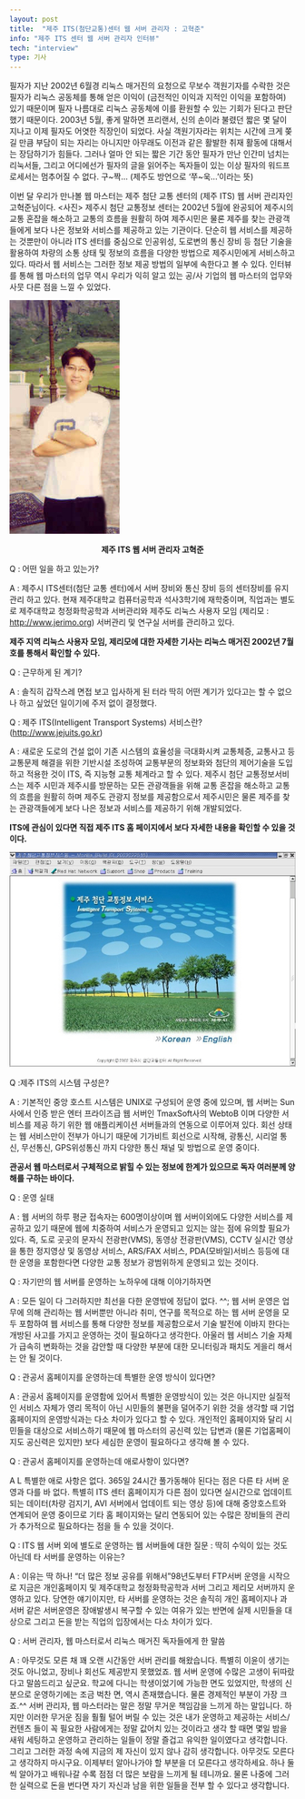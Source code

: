 ```yaml
---
layout: post
title:  "제주 ITS(첨단교통)센터 웹 서버 관리자 : 고혁준"
info: "제주 ITS 센터 웹 서버 관리자 인터뷰"
tech: "interview"
type: 기사
---
```


필자가 지난 2002년 6월경 리눅스 매거진의 요청으로 무보수 객원기자를 수락한 것은 필자가 리눅스 공동체를 통해 얻은 이익이 (금전적인 이익과 지적인 이익을 포함하여) 있기 때문이며 필자 나름대로 리눅스 공동체에 이를 환원할 수 있는 기회가 된다고 판단했기 때문이다. 2003년 5월, 좋게 말하면 프리랜서, 신의 손이라 불렸던 짧은 몇 달이 지나고 이제 필자도 어엿한 직장인이 되었다. 사실 객원기자라는 위치는 시간에 크게 쫒길 만큼 부담이 되는 자리는 아니지만 아무래도 이전과 같은 활발한 취재 활동에 대해서는 장담하기가 힘들다. 그러나 얼마 안 되는 짧은 기간 동안 필자가 만난 인간미 넘치는 리눅서들, 그리고 어디에선가 필자의 글을 읽어주는 독자들이 있는 이상 필자의 워드프로세서는 멈추어질 수 없다. 구~짝... (제주도 방언으로 ‘쭈~욱...’이라는 뜻)

이번 달 우리가 만나볼 웹 마스터는 제주 첨단 교통 센터의 (제주 ITS) 웹 서버 관리자인 고혁준님이다. <사진> 제주시 첨단 교통정보 센터는 2002년 5월에 완공되어 제주시의 교통 혼잡을 해소하고 교통의 흐름을 원활히 하여 제주시민은 물론 제주를 찾는 관광객들에게 보다 나은 정보와 서비스를 제공하고 있는 기관이다. 단순히 웹 서비스를 제공하는 것뿐만이 아니라 ITS 센터를 중심으로 인공위성, 도로변의 통신 장비 등 첨단 기술을 활용하여 차량의 소통 상태 및 정보의 흐름을 다양한 방법으로 제주시민에게 서비스하고 있다. 따라서 웹 서비스는 그러한 정보 제공 방법의 일부에 속한다고 볼 수 있다. 인터뷰를 통해 웹 마스터의 업무 역시 우리가 익히 알고 있는 공/사 기업의 웹 마스터의 업무와 사뭇 다른 점을 느낄 수 있었다.

![jjoole_su.jpg](/assets/img/interview_its_admin/jjoole_su.jpg)

**<center>제주 ITS 웹 서버 관리자 고혁준</center>**

Q : 어떤 일을 하고 있는가?

A : 제주시 ITS센터(첨단 교통 센터)에서 서버 장비와 통신 장비 등의 센터장비를 유지 관리 하고 있다. 현재 제주대학교 컴퓨터공학과 석사3학기에 재학중이며, 직업과는 별도로 제주대학교 청정화학공학과 서버관리와 제주도 리눅스 사용자 모임 (제리모 : <http://www.jerimo.org>) 서버관리 및 연구실 서버를 관리하고 있다.

**제주 지역 리눅스 사용자 모임, 제리모에 대한 자세한 기사는 리눅스 매거진 2002년 7월호를 통해서 확인할 수 있다.**

Q : 근무하게 된 계기?

A : 솔직히 갑작스레 면접 보고 입사하게 된 터라 딱히 어떤 계기가 있다고는 할 수 없으나 하고 싶었던 일이기에 주저 없이 결정했다.

Q : 제주 ITS(Intelligent Transport Systems) 서비스란? (<http://www.jejuits.go.kr>)

A : 새로운 도로의 건설 없이 기존 시스템의 효율성을 극대화시켜 교통체증, 교통사고 등 교통문제 해결을 위한 기반시설 조성하여 교통부문의 정보화와 첨단의 제어기술을 도입하고 적용한 것이 ITS, 즉 지능형 교통 체계라고 할 수 있다. 제주시 첨단 교통정보서비스는 제주 시민과 제주시를 방문하는 모든 관광객들을 위해 교통 혼잡을 해소하고 교통의 흐름을 원활히 하며 제주도 관광지 정보를 제공함으로서 제주시민은 물론 제주를 찾는 관광객들에게 보다 나은 정보과 서비스를 제공하기 위해 개발되었다. 

**ITS에 관심이 있다면 직접 제주 ITS 홈 페이지에서 보다 자세한 내용을 확인할 수 있을 것이다.**

![jejuits.jpg](/assets/img/interview_its_admin/jejuits.jpg)

Q :제주 ITS의 시스템 구성은?

A : 기본적인 중앙 호스트 시스템은 UNIX로 구성되어 운영 중에 있으며, 웹 서버는 Sun사에서  인증 받은 엔터 프라이즈급 웹 서버인 TmaxSoft사의 WebtoB 이며 다양한 서비스를 제공  하기 위한 웹 애플리케이션 서버들과의 연동으로 이루어져 있다. 회선 상태는 웹 서비스만이 전부가 아니기 때문에 기가비트 회선으로 시작해, 광통신, 시리얼 통신, 무선통신, GPS위성통신 까지 다양한 통신 채널 및 방법으로 운영 중이다.

**관공서 웹 마스터로서 구체적으로 밝힐 수 있는 정보에 한계가 있으므로 독자 여러분께 양해를 구하는 바이다.**

Q : 운영 실태

A : 웹 서버의 하루 평균 접속자는 600명이상이며 웹 서버이외에도 다양한 서비스를 제공하고 있기 때문에 웹에 치중하여 서비스가 운영되고 있지는 않는 점에 유의할 필요가 있다. 즉, 도로 곳곳의 문자식 전광판(VMS), 동영상 전광판(VMS), CCTV 실시간 영상을 통한 정지영상 및 동영상 서비스, ARS/FAX 서비스, PDA(모바일)서비스 등등에 대한 운영을 포함한다면 다양한 교통 정보가 광범위하게 운영되고 있는 것이다.

Q : 자기만의 웹 서버를 운영하는 노하우에 대해 이야기하자면 

A : 모든 일이 다 그러하지만 최선을 다한 운영밖에 정답이 없다. ^^; 웹 서버 운영은 업무에 의해 관리하는 웹 서버뿐만 아니라 취미, 연구를 목적으로 하는 웹 서버 운영을 모두 포함하여 웹 서비스를 통해 다양한 정보를 제공함으로서 기술 발전에 이바지 한다는 개방된 사고를 가지고 운영하는 것이 필요하다고 생각한다. 아울러 웹 서비스 기술 자체가 급속히 변화하는 것을 감안할 때 다양한 부분에 대한 모니터링과 패치도 게을리 해서는 안 될 것이다.

Q : 관공서 홈페이지를 운영하는데 특별한 운영 방식이 있다면?

A : 관공서 홈페이지를 운영함에 있어서 특별한 운영방식이 있는 것은 아니지만 실질적인 서비스 자체가 영리 목적이 아닌 시민들의 불편을 덜어주기 위한 것을 생각할 때 기업 홈페이지의 운영방식과는 다소 차이가 있다고 할 수 있다. 개인적인 홈페이지와 달리 시민들을 대상으로 서비스하기 때문에 웹 마스터의 공신력 있는 답변과 (물론 기업홈페이지도 공신력은 있지만) 보다 세심한 운영이 필요하다고 생각해 볼 수 있다.

Q : 관공서 홈페이지를 운영하는데 애로사항이 있다면?

A L 특별한 애로 사항은 없다. 365일 24시간 풀가동해야 된다는 점은 다른 타 서버 운영과 다를 바 없다. 특별히 ITS 센터 홈페이지가 다른 점이 있다면 실시간으로 업데이트 되는 데이터(차량 검지기, AVI 서버에서 업데이트 되는 영상 등)에 대해 중앙호스트와 연계되어 운영 중이므로 기타 홈 페이지와는 달리 연동되어 있는 수많은 장비들의 관리가 추가적으로 필요하다는 점을 들 수 있을 것이다.

Q : ITS 웹 서버 외에 별도로 운영하는 웹 서버들에 대한 질문 : 딱히 수익이 있는 것도 아닌데 타 서버를 운영하는 이유는?

A : 이유는 딱 하나! “더 많은 정보 공유를 위해서”98년도부터 FTP서버 운영을 시작으로 지금은 개인홈페이지 및 제주대학교 청정화학공학과 서버 그리고 제리모 서버까지 운영하고 있다. 당연한 얘기이지만, 타 서버를 운영하는 것은 솔직히 개인 홈페이지나 과 서버 같은 서버운영은 장애발생시 복구할 수 있는 여유가 있는 반면에 실제 시민들을 대상으로 그리고 돈을 받는 직업의 입장에서는 다소 차이가 있다.

Q : 서버 관리자, 웹 마스터로서 리눅스 매거진 독자들에게 한 말씀

A : 아무것도 모른 채 꽤 오랜 시간동안 서버 관리를 해왔습니다. 특별히 이윤이 생기는 것도 아니었고, 장비나 회선도 제공받지 못했었죠. 웹 서버 운영에 수많은 고생이 뒤따랐다고 말씀드리고 싶군요. 학교에 다니는 학생이었기에 가능한 면도 있었지만, 학생의 신분으로 운영하기에는 조금 벅찬 면, 역시 존재했습니다. 물론 경제적인 부분이 가장 크죠.^^ 서버 관리자, 웹 마스터라는 말은 정말 무거운 책임감을 느끼게 하는 말입니다. 하지만 이러한 무거운 짐을 훨훨 털어 버릴 수 있는 것은 내가 운영하고 제공하는 서비스/컨텐츠 들이 꼭 필요한 사람에게는 정말 값어치 있는 것이라고 생각 할 때면 몇일 밤을 새워 세팅하고 운영하고 관리하는 일들이 정말 즐겁고 유익한 일이였다고 생각합니다. 그리고 그러한 과정 속에 지금의 제 자신이 있지 않나 감히 생각합니다. 아무것도 모른다고 생각하지 마시구요. 이제부터 알아나가야 할 부분을 더 모른다고 생각하세요. 하나 둘 씩 알아가고 배워나갈 수록 점점 더 많은 보람을 느끼게 될 테니까요. 물론 나중에 그러한 실력으로 돈을 번다면 자기 자신과 남을 위한 일들을 전부 할 수 있다고 생각합니다.

